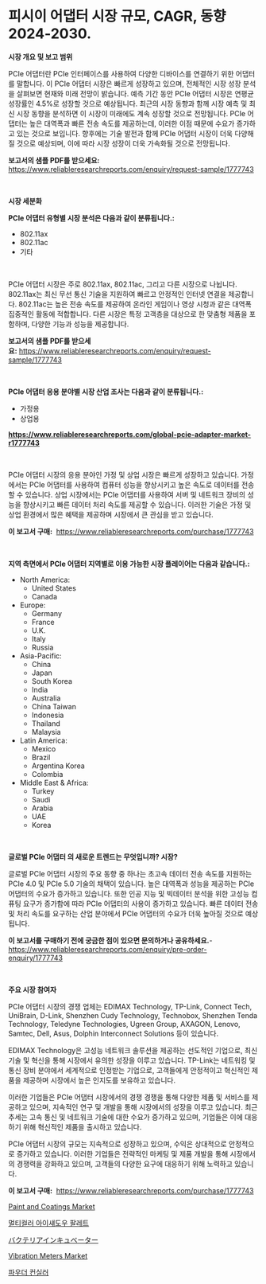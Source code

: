 <p><h1>피시이 어댑터 시장 규모, CAGR, 동향 2024-2030.</h1></p><p><strong>시장 개요 및 보고 범위</strong></p>
<p><p>PCIe 어댑터란 PCIe 인터페이스를 사용하여 다양한 디바이스를 연결하기 위한 어댑터를 말합니다. 이 PCIe 어댑터 시장은 빠르게 성장하고 있으며, 전체적인 시장 성장 분석을 살펴보면 현재와 미래 전망이 밝습니다. 예측 기간 동안 PCIe 어댑터 시장은 연평균 성장률인 4.5%로 성장할 것으로 예상됩니다. 최근의 시장 동향과 함께 시장 예측 및 최신 시장 동향을 분석하면 이 시장이 미래에도 계속 성장할 것으로 전망됩니다. PCIe 어댑터는 높은 대역폭과 빠른 전송 속도를 제공하는데, 이러한 이점 때문에 수요가 증가하고 있는 것으로 보입니다. 향후에는 기술 발전과 함께 PCIe 어댑터 시장이 더욱 다양해질 것으로 예상되며, 이에 따라 시장 성장이 더욱 가속화될 것으로 전망됩니다.</p></p>
<p><strong>보고서의 샘플 PDF를 받으세요:</strong> <a href="https://www.reliableresearchreports.com/enquiry/request-sample/1777743">https://www.reliableresearchreports.com/enquiry/request-sample/1777743</a></p>
<p>&nbsp;</p>
<p><strong>시장 세분화</strong></p>
<p><strong>PCIe 어댑터 유형별 시장 분석은 다음과 같이 분류됩니다.:</strong></p>
<p><ul><li>802.11ax</li><li>802.11ac</li><li>기타</li></ul></p>
<p>&nbsp;</p>
<p><p>PCIe 어댑터 시장은 주로 802.11ax, 802.11ac, 그리고 다른 시장으로 나뉩니다. 802.11ax는 최신 무선 통신 기술을 지원하여 빠르고 안정적인 인터넷 연결을 제공합니다. 802.11ac는 높은 전송 속도를 제공하여 온라인 게임이나 영상 시청과 같은 대역폭 집중적인 활동에 적합합니다. 다른 시장은 특정 고객층을 대상으로 한 맞춤형 제품을 포함하며, 다양한 기능과 성능을 제공합니다.</p></p>
<p><strong>보고서의 샘플 PDF를 받으세요:</strong>&nbsp;<a href="https://www.reliableresearchreports.com/enquiry/request-sample/1777743">https://www.reliableresearchreports.com/enquiry/request-sample/1777743</a></p>
<p>&nbsp;</p>
<p><strong> PCIe 어댑터 응용 분야별 시장 산업 조사는 다음과 같이 분류됩니다.:</strong></p>
<p><ul><li>가정용</li><li>상업용</li></ul></p>
<p><strong><a href="https://www.reliableresearchreports.com/global-pcie-adapter-market-r1777743">https://www.reliableresearchreports.com/global-pcie-adapter-market-r1777743</a></strong></p>
<p>&nbsp;</p>
<p><p>PCIe 어댑터 시장의 응용 분야인 가정 및 상업 시장은 빠르게 성장하고 있습니다. 가정에서는 PCIe 어댑터를 사용하여 컴퓨터 성능을 향상시키고 높은 속도로 데이터를 전송할 수 있습니다. 상업 시장에서는 PCIe 어댑터를 사용하여 서버 및 네트워크 장비의 성능을 향상시키고 빠른 데이터 처리 속도를 제공할 수 있습니다. 이러한 기술은 가정 및 상업 환경에서 많은 혜택을 제공하며 시장에서 큰 관심을 받고 있습니다.</p></p>
<p><strong>이 보고서 구매:</strong>&nbsp; <a href="https://www.reliableresearchreports.com/purchase/1777743">https://www.reliableresearchreports.com/purchase/1777743</a></p>
<p>&nbsp;</p>
<p><strong>지역 측면에서 PCIe 어댑터 지역별로 이용 가능한 시장 플레이어는 다음과 같습니다.:</strong></p>
<p><ul>
    <li>
        North America:
        <ul>
            <li>United States</li>
            <li>Canada</li>
        </ul>
    </li>
    <li>
        Europe:
        <ul>
            <li>Germany</li>
            <li>France</li>
            <li>U.K.</li>
            <li>Italy</li>
            <li>Russia</li>
        </ul>
    </li>
    <li>
        Asia-Pacific:
        <ul>
            <li>China</li>
            <li>Japan</li>
            <li>South Korea</li>
            <li>India</li>
            <li>Australia</li>
            <li>China Taiwan</li>
            <li>Indonesia</li>
            <li>Thailand</li>
            <li>Malaysia</li>
        </ul>
    </li>
    <li>
        Latin America:
        <ul>
            <li>Mexico</li>
            <li>Brazil</li>
            <li>Argentina Korea</li>
            <li>Colombia</li>
        </ul>
    </li>
    <li>
        Middle East & Africa:
        <ul>
            <li>Turkey</li>
            <li>Saudi</li>
            <li>Arabia</li>
            <li>UAE</li>
            <li>Korea</li>
        </ul>
    </li>
    </ul></p>
<p>&nbsp;</p>
<p><strong>글로벌 PCIe 어댑터 의 새로운 트렌드는 무엇입니까? 시장?</strong></p>
<p><p>글로벌 PCIe 어댑터 시장의 주요 동향 중 하나는 초고속 데이터 전송 속도를 지원하는 PCIe 4.0 및 PCIe 5.0 기술의 채택이 있습니다. 높은 대역폭과 성능을 제공하는 PCIe 어댑터의 수요가 증가하고 있습니다. 또한 인공 지능 및 빅데이터 분석을 위한 고성능 컴퓨팅 요구가 증가함에 따라 PCIe 어댑터의 사용이 증가하고 있습니다. 빠른 데이터 전송 및 처리 속도를 요구하는 산업 분야에서 PCIe 어댑터의 수요가 더욱 높아질 것으로 예상됩니다.</p></p>
<p><strong>이 보고서를 구매하기 전에 궁금한 점이 있으면 문의하거나 공유하세요.</strong>- <a href="https://www.reliableresearchreports.com/enquiry/pre-order-enquiry/1777743">https://www.reliableresearchreports.com/enquiry/pre-order-enquiry/1777743</a></p>
<p>&nbsp;</p>
<p><strong>주요 시장 참여자</strong></p>
<p><p>PCIe 어댑터 시장의 경쟁 업체는 EDIMAX Technology, TP-Link, Connect Tech, UniBrain, D-Link, Shenzhen Cudy Technology, Technobox, Shenzhen Tenda Technology, Teledyne Technologies, Ugreen Group, AXAGON, Lenovo, Samtec, Dell, Asus, Dolphin Interconnect Solutions 등이 있습니다. </p><p>EDIMAX Technology은 고성능 네트워크 솔루션을 제공하는 선도적인 기업으로, 최신 기술 및 혁신을 통해 시장에서 유의한 성장을 이루고 있습니다. TP-Link는 네트워킹 및 통신 장비 분야에서 세계적으로 인정받는 기업으로, 고객들에게 안정적이고 혁신적인 제품을 제공하며 시장에서 높은 인지도를 보유하고 있습니다. </p><p>이러한 기업들은 PCIe 어댑터 시장에서의 경쟁 경쟁을 통해 다양한 제품 및 서비스를 제공하고 있으며, 지속적인 연구 및 개발을 통해 시장에서의 성장을 이루고 있습니다. 최근 추세는 고속 통신 및 네트워크 기술에 대한 수요가 증가하고 있으며, 기업들은 이에 대응하기 위해 혁신적인 제품을 출시하고 있습니다.</p><p>PCIe 어댑터 시장의 규모는 지속적으로 성장하고 있으며, 수익은 상대적으로 안정적으로 증가하고 있습니다. 이러한 기업들은 전략적인 마케팅 및 제품 개발을 통해 시장에서의 경쟁력을 강화하고 있으며, 고객들의 다양한 요구에 대응하기 위해 노력하고 있습니다.</p></p>
<p><strong>이 보고서 구매:</strong>&nbsp;&nbsp;<a href="https://www.reliableresearchreports.com/purchase/1777743">https://www.reliableresearchreports.com/purchase/1777743</a></p>
<p><p><a href="https://issuu.com/reportprime-2/docs/paint-and-coatings-market-size-2030.pptx">Paint and Coatings Market</a></p><p><a href="https://github.com/vsr06p4p49/Market-Research-Report-List-1/blob/main/416056526255.md">멀티컬러 아이섀도우 팔레트</a></p><p><a href="https://github.com/cbigkbh02719/Market-Research-Report-List-1/blob/main/133227328684.md">バクテリアインキュベーター</a></p><p><a href="https://github.com/angelajermaine/Market-Research-Report-List-2/blob/main/vibration-meters-market.md">Vibration Meters Market</a></p><p><a href="https://github.com/oajzkywllm460/Market-Research-Report-List-1/blob/main/259224426254.md">파우더 컨실러</a></p></p>